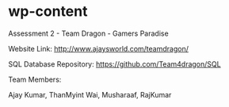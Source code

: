 # wp-content
Assessment 2 - 
Team Dragon - 
Gamers Paradise

Website Link: http://www.ajaysworld.com/teamdragon/

SQL Database Repository: https://github.com/Team4dragon/SQL

Team Members:

Ajay Kumar,
ThanMyint Wai, 
Musharaaf,
RajKumar
